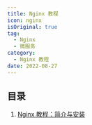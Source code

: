 ```yaml
---
title: Nginx 教程
icon: nginx
isOriginal: true
tag:
  - Nginx
  - 微服务
category:
  - Nginx 教程
date: 2022-08-27
---
```


## 目录

1. [Nginx 教程：简介与安装](intro-install.md)